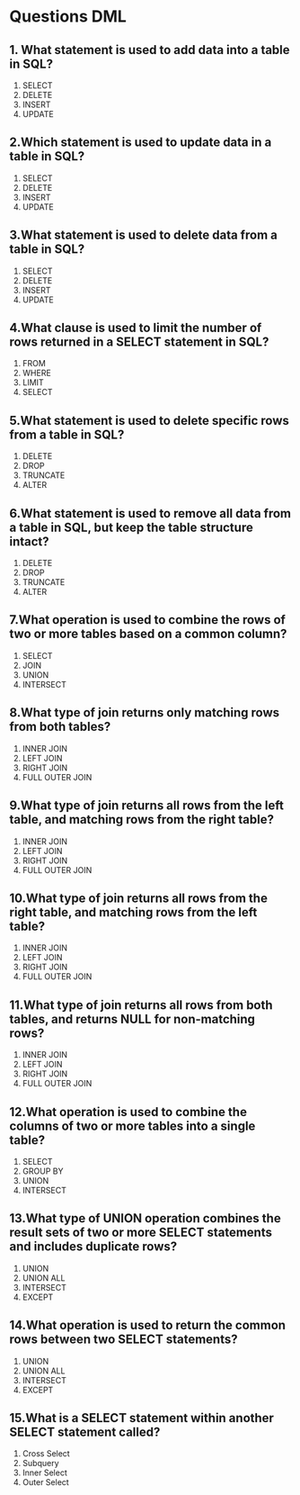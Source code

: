 # Questions DML

## 1. What statement is used to add data into a table in SQL?
1. SELECT
2. DELETE
3. INSERT
4. UPDATE

## 2.Which statement is used to update data in a table in SQL?
1. SELECT
2. DELETE
3. INSERT
4. UPDATE

## 3.What statement is used to delete data from a table in SQL?
1. SELECT
2. DELETE
3. INSERT
4. UPDATE

## 4.What clause is used to limit the number of rows returned in a SELECT statement in SQL?
1. FROM
2. WHERE
3. LIMIT
4. SELECT


## 5.What statement is used to delete specific rows from a table in SQL?
1.  DELETE
2.  DROP
3.   TRUNCATE
4.   ALTER


## 6.What statement is used to remove all data from a table in SQL, but keep the table structure intact?
1.  DELETE
2.  DROP
3.   TRUNCATE
4.   ALTER

## 7.What operation is used to combine the rows of two or more tables based on a common column?
1.  SELECT
2.  JOIN
3.   UNION
4.   INTERSECT

## 8.What type of join returns only matching rows from both tables?
1.  INNER JOIN
2.  LEFT JOIN
3.   RIGHT JOIN
4.   FULL OUTER JOIN

## 9.What type of join returns all rows from the left table, and matching rows from the right table?
1.  INNER JOIN
2.  LEFT JOIN
3.   RIGHT JOIN
4.   FULL OUTER JOIN

## 10.What type of join returns all rows from the right table, and matching rows from the left table?
1.  INNER JOIN
2.  LEFT JOIN
3.   RIGHT JOIN
4.   FULL OUTER JOIN

## 11.What type of join returns all rows from both tables, and returns NULL for non-matching rows?
1.  INNER JOIN
2.  LEFT JOIN
3.   RIGHT JOIN
4.   FULL OUTER JOIN

## 12.What operation is used to combine the columns of two or more tables into a single table?
1.  SELECT
2.  GROUP BY
3.   UNION
4.   INTERSECT

## 13.What type of UNION operation combines the result sets of two or more SELECT statements and includes duplicate rows?
1.  UNION
2.  UNION ALL
3.   INTERSECT
4.   EXCEPT

## 14.What operation is used to return the common rows between two SELECT statements?
1.  UNION
2.  UNION ALL
3.   INTERSECT
4.   EXCEPT

## 15.What is a SELECT statement within another SELECT statement called?
1.  Cross Select
2.  Subquery
3.   Inner Select
4.   Outer Select

